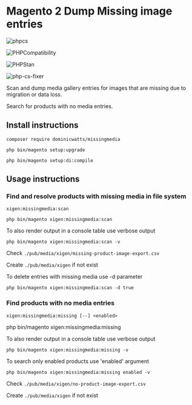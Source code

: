 # Magento 2 Dump Missing image entries

![phpcs](https://github.com/DominicWatts/MissingMedia/workflows/phpcs/badge.svg)

![PHPCompatibility](https://github.com/DominicWatts/MissingMedia/workflows/PHPCompatibility/badge.svg)

![PHPStan](https://github.com/DominicWatts/MissingMedia/workflows/PHPStan/badge.svg)

![php-cs-fixer](https://github.com/DominicWatts/MissingMedia/workflows/php-cs-fixer/badge.svg)


Scan and dump media gallery entries for images that are missing due to migration or data loss.

Search for products with no media entries.

## Install instructions

    composer require dominicwatts/missingmedia

    php bin/magento setup:upgrade

    php bin/magento setup:di:compile

## Usage instructions

### Find and resolve products with missing media in file system

    xigen:missingmedia:scan

    php bin/magento xigen:missingmedia:scan

To also render output in a console table use verbose output

    php bin/magento xigen:missingmedia:scan -v 

Check `./pub/media/xigen/missing-product-image-export.csv`

Create `./pub/media/xigen` if not exist

To delete entries with missing media use -d parameter

    php bin/magento xigen:missingmedia:scan -d true

###  Find products with no media entries

    xigen:missingmedia:missing [--] <enabled>

php bin/magento xigen:missingmedia:missing

To also render output in a console table use verbose output

    php bin/magento xigen:missingmedia:missing -v 
    
To search only enabled products use 'enabled' argument

    php bin/magento xigen:missingmedia:missing enabled -v

Check `./pub/media/xigen/no-product-image-export.csv`

Create `./pub/media/xigen` if not exist
